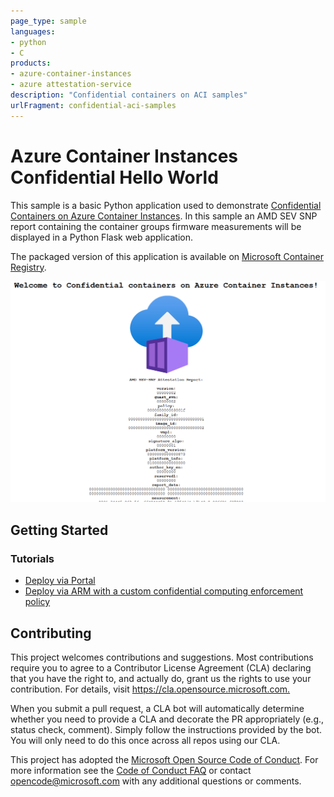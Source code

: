 ```yaml
---
page_type: sample
languages:
- python
- C
products:
- azure-container-instances
- azure attestation-service
description: "Confidential containers on ACI samples"
urlFragment: confidential-aci-samples
---
```



# Azure Container Instances Confidential Hello World

This sample is a basic Python application used to demonstrate [Confidential Containers on Azure Container Instances](aka.ms/aci). In this sample an AMD SEV SNP report containing the container groups firmware measurements will be displayed in a Python Flask web application.

The packaged version of this application is available on [Microsoft Container Registry](https://mcr.microsoft.com/v2/aci/aci-confidential-helloworld/tags/list).

![Hello World Hardware Report](./media/hello-world-cc.png)

## Getting Started

### Tutorials

* [Deploy via Portal](https://aka.ms/aciccportal)
* [Deploy via ARM with a custom confidential computing enforcement policy](https://aka.ms/aciccarm)

## Contributing

This project welcomes contributions and suggestions.  Most contributions require you to agree to a
Contributor License Agreement (CLA) declaring that you have the right to, and actually do, grant us
the rights to use your contribution. For details, visit <https://cla.opensource.microsoft.com.>

When you submit a pull request, a CLA bot will automatically determine whether you need to provide
a CLA and decorate the PR appropriately (e.g., status check, comment). Simply follow the instructions
provided by the bot. You will only need to do this once across all repos using our CLA.

This project has adopted the [Microsoft Open Source Code of Conduct](https://opensource.microsoft.com/codeofconduct/).
For more information see the [Code of Conduct FAQ](https://opensource.microsoft.com/codeofconduct/faq/) or
contact [opencode@microsoft.com](mailto:opencode@microsoft.com) with any additional questions or comments.
